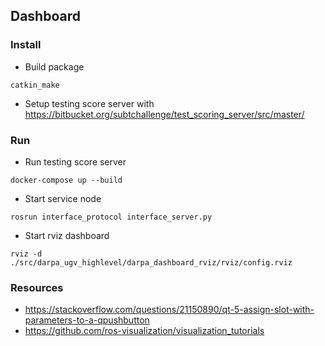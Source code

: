 ## Dashboard

### Install 
- Build package
```
catkin_make
```
- Setup testing score server with https://bitbucket.org/subtchallenge/test_scoring_server/src/master/

### Run
- Run testing score server
```
docker-compose up --build
```
- Start service node
```
rosrun interface_protocol interface_server.py
```
- Start rviz dashboard
```
rviz -d ./src/darpa_ugv_highlevel/darpa_dashboard_rviz/rviz/config.rviz
```

### Resources
- https://stackoverflow.com/questions/21150890/qt-5-assign-slot-with-parameters-to-a-qpushbutton
- https://github.com/ros-visualization/visualization_tutorials
